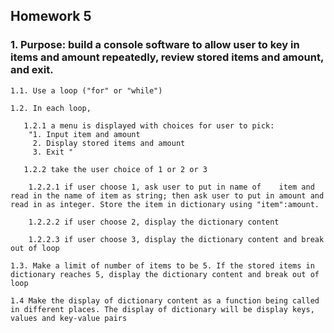 ## Homework 5
### 1. Purpose: build a console software to allow user to key in items and amount repeatedly, review stored items and amount, and exit.

	1.1. Use a loop ("for" or "while")

	1.2. In each loop, 

	   1.2.1 a menu is displayed with choices for user to pick:
		"1. Input item and amount
		 2. Display stored items and amount
		 3. Exit "

	   1.2.2 take the user choice of 1 or 2 or 3

		1.2.2.1 if user choose 1, ask user to put in name of    item and read in the name of item as string; then ask user to put in amount and read in as integer. Store the item in dictionary using "item":amount.

		1.2.2.2 if user choose 2, display the dictionary content 

		1.2.2.3 if user choose 3, display the dictionary content and break out of loop

	1.3. Make a limit of number of items to be 5. If the stored items in dictionary reaches 5, display the dictionary content and break out of loop
	
	1.4 Make the display of dictionary content as a function being called in different places. The display of dictionary will be display keys, values and key-value pairs
